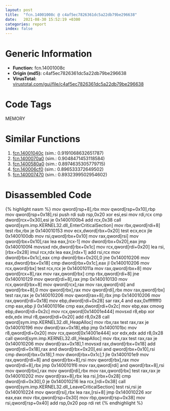 ```yaml
---
layout: post
title:  "fcn.14001008c @ c4af5ec7826361dc5a22db79be296638"
date:   2021-08-30 15:52:19 +0300
categories: report
index: false
---
```


# Generic Information
- **Function:** fcn.14001008c
- **Origin (md5):** c4af5ec7826361dc5a22db79be296638
- **VirusTotal:** [virustotal.com/gui/file/c4af5ec7826361dc5a22db79be296638][virustotal_ref]

# Code Tags
<span class="tag" id="MEMORY">MEMORY</span>


# Similar Functions

1. [fcn.14001040c][similar_1_ref] (sim.: 0.9191068632651787)
2. [fcn.1400070a0][similar_2_ref] (sim.: 0.9048471453118584)
3. [fcn.1400580a0][similar_3_ref] (sim.: 0.8974635305779715)
4. [fcn.140006cf0][similar_4_ref] (sim.: 0.896533372649502)
5. [fcn.140007470][similar_5_ref] (sim.: 0.8932399502954602)


# Disassembled Code

{% highlight nasm %}
mov qword[rsp+8],rbx
mov qword[rsp+0x10],rbp
mov qword[rsp+0x18],rsi
push rdi
sub rsp,0x20
xor esi,esi
mov rdi,rcx
cmp dword[rcx+0x30],esi
je 0x1400100b4
add rcx,0x38
call qword[sym.imp.KERNEL32.dll_EnterCriticalSection]
mov rbx,qword[rdi+8]
test rbx,rbx
je 0x140010153
mov ecx,dword[rbx+0x20]
test ecx,ecx
jle 0x1400100db
mov rsi,qword[rbx+0x10]
mov rax,qword[rsi]
mov qword[rbx+0x10],rax
lea eax,[rcx-1]
mov dword[rbx+0x20],eax
jmp 0x1400100f4
movsxd rdx,dword[rbx+0x1c]
mov rcx,qword[rdi+0x20]
lea rsi,[rbx+0x28]
imul rcx,rdx
lea eax,[rdx+1]
add rsi,rcx
mov dword[rbx+0x1c],eax
cmp dword[rbx+0x20],0
jne 0x140010206
mov eax,dword[rbx+0x18]
cmp dword[rbx+0x1c],eax
jl 0x140010206
mov rcx,qword[rbx]
test rcx,rcx
je 0x14001011a
mov rax,qword[rbx+8]
mov qword[rcx+8],rax
mov rax,qword[rbx]
cmp rbx,qword[rdi+8]
jne 0x140010129
mov qword[rdi+8],rax
jmp 0x140010130
mov rcx,qword[rbx+8]
mov qword[rcx],rax
mov rax,qword[rdi]
and qword[rbx+8],0
mov qword[rbx],rax
mov qword[rdi],rbx
mov rax,qword[rbx]
test rax,rax
je 0x140010206
mov qword[rax+8],rbx
jmp 0x140010206
mov rax,qword[rdi+0x18]
mov ebp,dword[rdi+0x28]
sar rax,4
and eax,0xfffffff0
cmp eax,ebp
jl 0x14001016e
cmp eax,dword[rdi+0x2c]
mov ebp,eax
cmovg ebp,dword[rdi+0x2c]
mov rcx,qword[0x14001e444]
movsxd r8,ebp
xor edx,edx
imul r8,qword[rdi+0x20]
add r8,0x28
call qword[sym.imp.KERNEL32.dll_HeapAlloc]
mov rbx,rax
test rax,rax
je 0x140010196
mov dword[rax+0x18],ebp
jmp 0x1400101bc
mov r8,qword[rdi+0x20]
mov rcx,qword[0x14001e444]
xor edx,edx
add r8,0x28
call qword[sym.imp.KERNEL32.dll_HeapAlloc]
mov rbx,rax
test rax,rax
je 0x140010206
mov dword[rax+0x18],1
movsxd rax,dword[rbx+0x18]
add qword[rdi+0x18],rax
and dword[rbx+0x20],esi
and qword[rbx+0x10],rsi
cmp dword[rbx+0x18],1
mov dword[rbx+0x1c],1
jle 0x1400101e9
mov rax,qword[rdi+8]
and qword[rbx+8],rsi
mov qword[rbx],rax
mov qword[rdi+8],rbx
jmp 0x1400101f6
mov rax,qword[rdi]
and qword[rbx+8],rsi
mov qword[rbx],rax
mov qword[rdi],rbx
mov rax,qword[rbx]
test rax,rax
je 0x140010202
mov qword[rax+8],rbx
lea rsi,[rbx+0x28]
cmp dword[rdi+0x30],0
je 0x140010216
lea rcx,[rdi+0x38]
call qword[sym.imp.KERNEL32.dll_LeaveCriticalSection]
test rsi,rsi
je 0x140010224
mov qword[rsi],rbx
lea rax,[rsi+8]
jmp 0x140010226
xor eax,eax
mov rbx,qword[rsp+0x30]
mov rbp,qword[rsp+0x38]
mov rsi,qword[rsp+0x40]
add rsp,0x20
pop rdi
ret 
{% endhighlight %}


[similar_1_ref]: /report/fcn.14001040c@c4af5ec7826361dc5a22db79be296638
[similar_2_ref]: /report/fcn.1400070a0@72082bb1b08918279d6780845b69f5ff
[similar_3_ref]: /report/fcn.1400580a0@3bee9e0608c478ffce0d10559aae732b
[similar_4_ref]: /report/fcn.140006cf0@72082bb1b08918279d6780845b69f5ff
[similar_5_ref]: /report/fcn.140007470@72082bb1b08918279d6780845b69f5ff
[virustotal_ref]: https://www.virustotal.com/gui/file/c4af5ec7826361dc5a22db79be296638